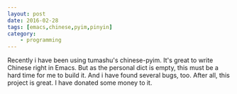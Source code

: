 ```yaml
---
layout: post
date: 2016-02-28
tags: [emacs,chinese,pyim,pinyin]
category:
    - programming
---
```


Recently i have been using tumashu's chinese-pyim. It's great to write Chinese right in Emacs. But as the personal dict is empty, this must be a hard time for me to build it. And i have found several bugs, too. After all, this project is great. I have donated some money to it.
